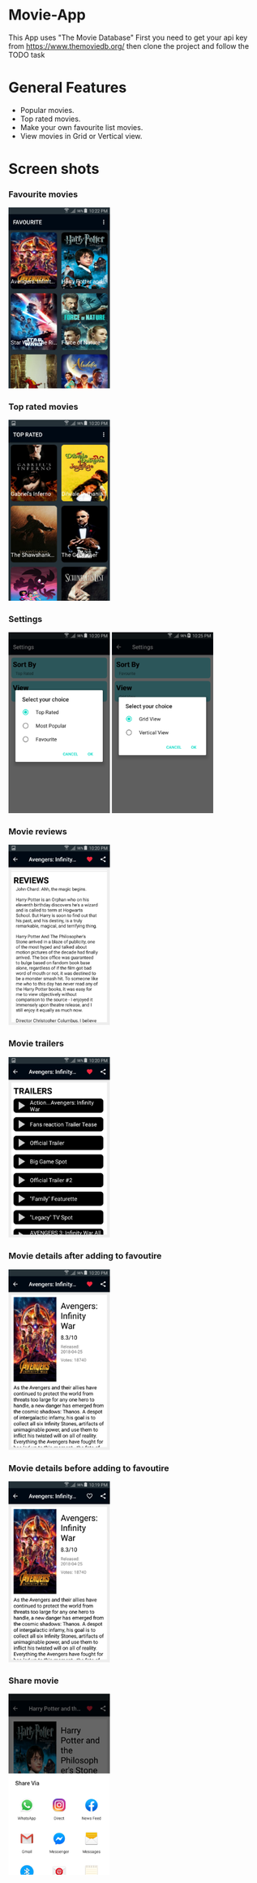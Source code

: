 # Movie-App
This App uses "The Movie Database"
First you need to get your api key from https://www.themoviedb.org/ then clone the project and follow the TODO task


# General Features
- Popular movies.
- Top rated movies.
- Make your own favourite list movies.
- View movies in Grid or Vertical view.

# Screen shots

### Favourite movies
<img src="screenshots/Screenshot_8.png" width = 200>

### Top rated movies
<img src="screenshots/Screenshot_7.png" width = 200>

### Settings
<img src="screenshots/Screenshot_6.png" width = 200>
<img src="screenshots/Screenshot_9.png" width = 200>

### Movie reviews
<img src="screenshots/Screenshot_5.png" width = 200>

### Movie trailers
<img src="screenshots/Screenshot_4.png" width = 200>

### Movie details after adding to favoutire
<img src="screenshots/Screenshot_3.png" width = 200>

### Movie details before adding to favoutire
<img src="screenshots/Screenshot_2.png" width = 200>


### Share movie 
<img src="screenshots/Screenshot_0.png" width = 200>







